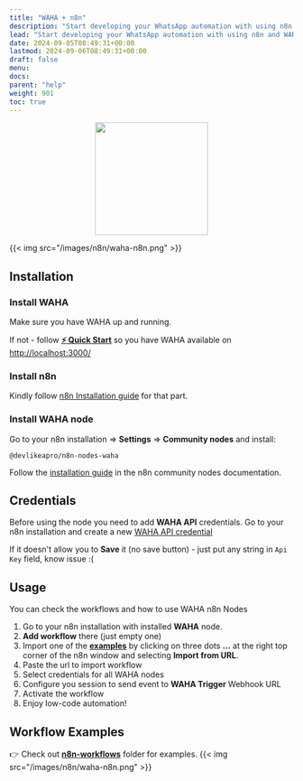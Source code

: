 ```yaml
---
title: "WAHA + n8n"
description: "Start developing your WhatsApp automation with using n8n and WAHA in pair!"
lead: "Start developing your WhatsApp automation with using n8n and WAHA in pair!"
date: 2024-09-05T08:49:31+00:00
lastmod: 2024-09-06T08:49:31+00:00
draft: false
menu:
docs:
parent: "help"
weight: 901
toc: true
---
```


<p align="center">
  <img src="/images/n8n/WAHA+n8n.png" width='200'/>
</p>

{{< img src="/images/n8n/waha-n8n.png" >}}

## Installation

### Install WAHA
Make sure you have WAHA up and running. 

If not - follow
[**⚡ Quick Start**](https://waha.devlike.pro/docs/overview/quick-start/)
so you have WAHA available on 
[http://localhost:3000/](http://localhost:3000/)

### Install n8n
Kindly follow [n8n Installation guide](https://docs.n8n.io/hosting/installation/docker/#starting-n8n) for that part.


### Install WAHA node
Go to your n8n installation => **Settings** => **Community nodes** and install:

```
@devlikeapro/n8n-nodes-waha
```

Follow the [installation guide](https://docs.n8n.io/integrations/community-nodes/installation/) in the n8n community nodes documentation.

## Credentials

Before using the node you need to add **WAHA API** credentials.
Go to your n8n installation and create a new 
[WAHA API credential](https://docs.n8n.io/credentials/add-edit-credentials/)

If it doesn't allow you to **Save** it (no save button) - just put any string in `Api Key` field, know issue :(

## Usage
You can check the workflows and how to use WAHA n8n Nodes
1. Go to your n8n installation with installed **WAHA** node.
2. **Add workflow** there (just empty one)
3. Import one of the [**examples**](http://waha-n8n-templates.devlike.pro/) by clicking on three dots **...** at the right top corner
   of the n8n window and selecting **Import from URL**.
4. Paste the url to import workflow
5. Select credentials for all WAHA nodes
6. Configure you session to send event to **WAHA Trigger** Webhook URL
7. Activate the workflow
8. Enjoy low-code automation!


## Workflow Examples
👉 Check out [**n8n-workflows**](http://waha-n8n-templates.devlike.pro/) folder for examples.
{{< img src="/images/n8n/waha-n8n.png" >}}
